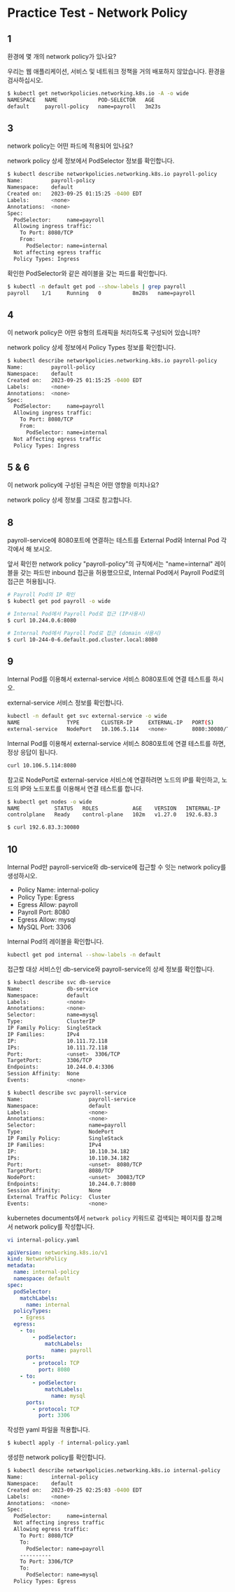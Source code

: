 # Practice Test - Network Policy

## 1

환경에 몇 개의 network policy가 있나요?

우리는 웹 애플리케이션, 서비스 및 네트워크 정책을 거의 배포하지 않았습니다. 환경을 검사하십시오.

```sh
$ kubectl get networkpolicies.networking.k8s.io -A -o wide
NAMESPACE   NAME             POD-SELECTOR   AGE
default     payroll-policy   name=payroll   3m23s
```

## 3

network policy는 어떤 파드에 적용되어 있나요?

network policy 상세 정보에서 PodSelector 정보를 확인합니다.
```sh
$ kubectl describe networkpolicies.networking.k8s.io payroll-policy 
Name:         payroll-policy
Namespace:    default
Created on:   2023-09-25 01:15:25 -0400 EDT
Labels:       <none>
Annotations:  <none>
Spec:
  PodSelector:     name=payroll
  Allowing ingress traffic:
    To Port: 8080/TCP
    From:
      PodSelector: name=internal
  Not affecting egress traffic
  Policy Types: Ingress
```

확인한 PodSelector와 같은 레이블을 갖는 파드를 확인합니다.
```sh
$ kubectl -n default get pod --show-labels | grep payroll
payroll    1/1     Running   0          8m28s   name=payroll
```

## 4

이 network policy은 어떤 유형의 트래픽을 처리하도록 구성되어 있습니까?

network policy 상세 정보에서 Policy Types 정보를 확인합니다.
```sh
$ kubectl describe networkpolicies.networking.k8s.io payroll-policy 
Name:         payroll-policy
Namespace:    default
Created on:   2023-09-25 01:15:25 -0400 EDT
Labels:       <none>
Annotations:  <none>
Spec:
  PodSelector:     name=payroll
  Allowing ingress traffic:
    To Port: 8080/TCP
    From:
      PodSelector: name=internal
  Not affecting egress traffic
  Policy Types: Ingress
```

## 5 & 6

이 network policy에 구성된 규칙은 어떤 영향을 미치나요?

network policy 상세 정보를 그대로 참고합니다.

## 8 

payroll-service에 8080포트에 연결하는 테스트를 External Pod와 Internal Pod 각각에서 해 보시오.

앞서 확인한 network policy "payroll-policy"의 규칙에서는 "name=internal" 레이블을 갖는 파드만 inbound 접근을 허용했으므로, Internal Pod에서 Payroll Pod로의 접근은 허용됩니다.

```sh
# Payroll Pod의 IP 확인
$ kubectl get pod payroll -o wide

# Internal Pod에서 Payroll Pod로 접근 (IP사용시)
$ curl 10.244.0.6:8080

# Internal Pod에서 Payroll Pod로 접근 (domain 사용시)
$ curl 10-244-0-6.default.pod.cluster.local:8080
```

## 9

Internal Pod를 이용해서 external-service 서비스 8080포트에 연결 테스트를 하시오.

external-service 서비스 정보를 확인합니다.
```sh
kubectl -n default get svc external-service -o wide
NAME               TYPE       CLUSTER-IP     EXTERNAL-IP   PORT(S)          AGE   SELECTOR
external-service   NodePort   10.106.5.114   <none>        8080:30080/TCP   40m   name=external
```

Internal Pod를 이용해서 external-service 서비스 8080포트에 연결 테스트를 하면, 정상 응답이 됩니다.
```sh
curl 10.106.5.114:8080
```

참고로 NodePort로 external-service 서비스에 연결하려면 노드의 IP를 확인하고, 노드의 IP와 노드포트를 이용해서 연결 테스트를 합니다.
```sh
$ kubectl get nodes -o wide
NAME           STATUS   ROLES           AGE    VERSION   INTERNAL-IP   EXTERNAL-IP   OS-IMAGE             KERNEL-VERSION   CONTAINER-RUNTIME
controlplane   Ready    control-plane   102m   v1.27.0   192.6.83.3    <none>        Ubuntu 20.04.5 LTS   5.4.0-1106-gcp   containerd://1.6.6

$ curl 192.6.83.3:30080
```

## 10

Internal Pod만 payroll-service와 db-service에 접근할 수 잇는 network policy를 생성하시오.

- Policy Name: internal-policy
- Policy Type: Egress
- Egress Allow: payroll
- Payroll Port: 8080
- Egress Allow: mysql
- MySQL Port: 3306

Internal Pod의 레이블을 확인합니다.
```sh
kubectl get pod internal --show-labels -n default
```

접근할 대상 서비스인 db-service와 payroll-service의 상세 정보를 확인합니다.
```sh
$ kubectl describe svc db-service 
Name:              db-service
Namespace:         default
Labels:            <none>
Annotations:       <none>
Selector:          name=mysql
Type:              ClusterIP
IP Family Policy:  SingleStack
IP Families:       IPv4
IP:                10.111.72.118
IPs:               10.111.72.118
Port:              <unset>  3306/TCP
TargetPort:        3306/TCP
Endpoints:         10.244.0.4:3306
Session Affinity:  None
Events:            <none>

$ kubectl describe svc payroll-service 
Name:                     payroll-service
Namespace:                default
Labels:                   <none>
Annotations:              <none>
Selector:                 name=payroll
Type:                     NodePort
IP Family Policy:         SingleStack
IP Families:              IPv4
IP:                       10.110.34.182
IPs:                      10.110.34.182
Port:                     <unset>  8080/TCP
TargetPort:               8080/TCP
NodePort:                 <unset>  30083/TCP
Endpoints:                10.244.0.7:8080
Session Affinity:         None
External Traffic Policy:  Cluster
Events:                   <none>
```

kubernetes documents에서 `network policy` 키워드로 검색되는 페이지를 참고해서 network policy를 작성합니다.

```sh
vi internal-policy.yaml
```
```yaml
apiVersion: networking.k8s.io/v1
kind: NetworkPolicy
metadata:
  name: internal-policy
  namespace: default
spec:
  podSelector:
    matchLabels:
      name: internal
  policyTypes:
    - Egress
  egress:
    - to:
        - podSelector:
            matchLabels:
              name: payroll
      ports:
        - protocol: TCP
          port: 8080
    - to:
        - podSelector:
            matchLabels:
              name: mysql
      ports:
        - protocol: TCP
          port: 3306
```

작성한 yaml 파일을 적용합니다.
```sh
$ kubectl apply -f internal-policy.yaml
```

생성한 network policy를 확인합니다.
```sh
$ kubectl describe networkpolicies.networking.k8s.io internal-policy 
Name:         internal-policy
Namespace:    default
Created on:   2023-09-25 02:25:03 -0400 EDT
Labels:       <none>
Annotations:  <none>
Spec:
  PodSelector:     name=internal
  Not affecting ingress traffic
  Allowing egress traffic:
    To Port: 8080/TCP
    To:
      PodSelector: name=payroll
    ----------
    To Port: 3306/TCP
    To:
      PodSelector: name=mysql
  Policy Types: Egress
```
